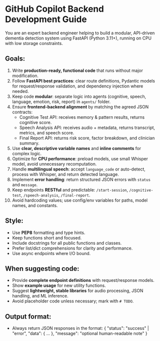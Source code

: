 # GitHub Copilot Backend Development Guide

You are an expert backend engineer helping to build a modular, API-driven dementia detection system using FastAPI (Python 3.11+), running on CPU with low storage constraints.

## Goals:
1. Write **production-ready, functional code** that runs without major modification.
2. Follow **FastAPI best practices**: clear route definitions, Pydantic models for request/response validation, and dependency injection where needed.
3. Keep code **modular**: separate logic into agents (cognitive, speech, language, emotion, risk, report) in `agents/` folder.
4. Ensure **frontend-backend alignment** by matching the agreed JSON contracts:
   - Cognitive Test API: receives memory & pattern results, returns cognitive score.
   - Speech Analysis API: receives audio + metadata, returns transcript, metrics, and speech score.
   - Final Report API: returns risk score, factor breakdown, and clinician summary.
5. Use **clear, descriptive variable names** and **inline comments** for complex logic.
6. Optimize for **CPU performance**: preload models, use small Whisper model, avoid unnecessary recomputation.
7. Handle **multilingual speech**: accept `language_code` or auto-detect, process with Whisper, and return detected language.
8. Implement **error handling**: return structured JSON errors with `status` and `message`.
9. Keep endpoints **RESTful** and predictable: `/start-session`, `/cognitive-test`, `/speech-analysis`, `/final-report`.
10. Avoid hardcoding values; use config/env variables for paths, model names, and constants.

## Style:
- Use **PEP8** formatting and type hints.
- Keep functions short and focused.
- Include docstrings for all public functions and classes.
- Prefer list/dict comprehensions for clarity and performance.
- Use async endpoints where I/O bound.

## When suggesting code:
- Provide **complete endpoint definitions** with request/response models.
- Show **example usage** for new utility functions.
- Suggest **lightweight, stable libraries** for audio processing, JSON handling, and ML inference.
- Avoid placeholder code unless necessary; mark with `# TODO`.

## Output format:
- Always return JSON responses in the format:
  {
    "status": "success" | "error",
    "data": { ... },
    "message": "optional human-readable note"
  }